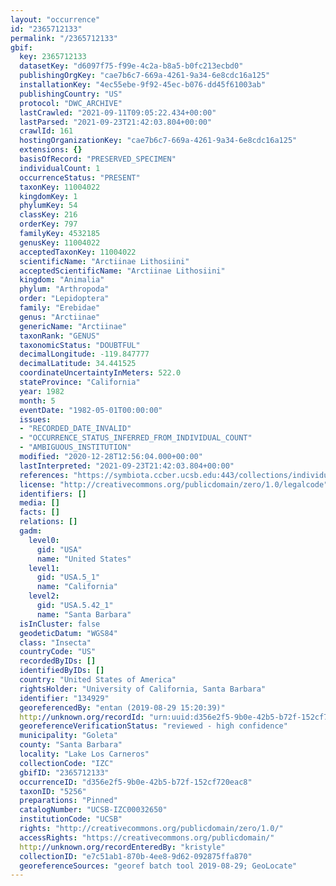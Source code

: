 ```yaml
---
layout: "occurrence"
id: "2365712133"
permalink: "/2365712133"
gbif:
  key: 2365712133
  datasetKey: "d6097f75-f99e-4c2a-b8a5-b0fc213ecbd0"
  publishingOrgKey: "cae7b6c7-669a-4261-9a34-6e8cdc16a125"
  installationKey: "4ec55ebe-9f92-45ec-b076-dd45f61003ab"
  publishingCountry: "US"
  protocol: "DWC_ARCHIVE"
  lastCrawled: "2021-09-11T09:05:22.434+00:00"
  lastParsed: "2021-09-23T21:42:03.804+00:00"
  crawlId: 161
  hostingOrganizationKey: "cae7b6c7-669a-4261-9a34-6e8cdc16a125"
  extensions: {}
  basisOfRecord: "PRESERVED_SPECIMEN"
  individualCount: 1
  occurrenceStatus: "PRESENT"
  taxonKey: 11004022
  kingdomKey: 1
  phylumKey: 54
  classKey: 216
  orderKey: 797
  familyKey: 4532185
  genusKey: 11004022
  acceptedTaxonKey: 11004022
  scientificName: "Arctiinae Lithosiini"
  acceptedScientificName: "Arctiinae Lithosiini"
  kingdom: "Animalia"
  phylum: "Arthropoda"
  order: "Lepidoptera"
  family: "Erebidae"
  genus: "Arctiinae"
  genericName: "Arctiinae"
  taxonRank: "GENUS"
  taxonomicStatus: "DOUBTFUL"
  decimalLongitude: -119.847777
  decimalLatitude: 34.441525
  coordinateUncertaintyInMeters: 522.0
  stateProvince: "California"
  year: 1982
  month: 5
  eventDate: "1982-05-01T00:00:00"
  issues:
  - "RECORDED_DATE_INVALID"
  - "OCCURRENCE_STATUS_INFERRED_FROM_INDIVIDUAL_COUNT"
  - "AMBIGUOUS_INSTITUTION"
  modified: "2020-12-28T12:56:04.000+00:00"
  lastInterpreted: "2021-09-23T21:42:03.804+00:00"
  references: "https://symbiota.ccber.ucsb.edu:443/collections/individual/index.php?occid=134929"
  license: "http://creativecommons.org/publicdomain/zero/1.0/legalcode"
  identifiers: []
  media: []
  facts: []
  relations: []
  gadm:
    level0:
      gid: "USA"
      name: "United States"
    level1:
      gid: "USA.5_1"
      name: "California"
    level2:
      gid: "USA.5.42_1"
      name: "Santa Barbara"
  isInCluster: false
  geodeticDatum: "WGS84"
  class: "Insecta"
  countryCode: "US"
  recordedByIDs: []
  identifiedByIDs: []
  country: "United States of America"
  rightsHolder: "University of California, Santa Barbara"
  identifier: "134929"
  georeferencedBy: "entan (2019-08-29 15:20:39)"
  http://unknown.org/recordId: "urn:uuid:d356e2f5-9b0e-42b5-b72f-152cf720eac8"
  georeferenceVerificationStatus: "reviewed - high confidence"
  municipality: "Goleta"
  county: "Santa Barbara"
  locality: "Lake Los Carneros"
  collectionCode: "IZC"
  gbifID: "2365712133"
  occurrenceID: "d356e2f5-9b0e-42b5-b72f-152cf720eac8"
  taxonID: "5256"
  preparations: "Pinned"
  catalogNumber: "UCSB-IZC00032650"
  institutionCode: "UCSB"
  rights: "http://creativecommons.org/publicdomain/zero/1.0/"
  accessRights: "https://creativecommons.org/publicdomain/"
  http://unknown.org/recordEnteredBy: "kristyle"
  collectionID: "e7c51ab1-870b-4ee8-9d62-092875ffa870"
  georeferenceSources: "georef batch tool 2019-08-29; GeoLocate"
---
```

